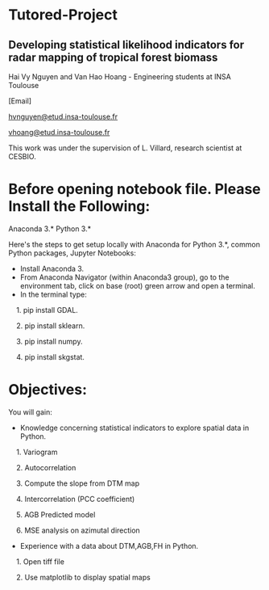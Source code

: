 # Tutored-Project

## Developing statistical likelihood indicators for radar mapping of tropical forest biomass

Hai Vy Nguyen and Van Hao Hoang - Engineering students at INSA Toulouse

[Email]

hvnguyen@etud.insa-toulouse.fr

vhoang@etud.insa-toulouse.fr

This work was under the supervision of L. Villard, research scientist at CESBIO.


# Before opening notebook file. Please Install the Following:

Anaconda 3.*
Python 3.*

Here's the steps to get setup locally with Anaconda for Python 3.*, common Python packages, Jupyter Notebooks:
* Install Anaconda 3.
* From Anaconda Navigator (within Anaconda3 group), go to the environment tab, click on base (root) green arrow and open a terminal.
* In the terminal type: 
<p>&nbsp; &nbsp;      1. pip install GDAL.</p>
<p>&nbsp; &nbsp;      2. pip install sklearn.</p>
<p>&nbsp; &nbsp;      3. pip install numpy.</p>
<p>&nbsp; &nbsp;      4. pip install skgstat.</p>

# Objectives:
You will gain:

* Knowledge concerning statistical indicators to explore spatial data in Python.
<p>&nbsp; &nbsp;      1. Variogram</p>
<p>&nbsp; &nbsp;      2. Autocorrelation</p>
<p>&nbsp; &nbsp;      3. Compute the slope from DTM map</p>
<p>&nbsp; &nbsp;      4. Intercorrelation (PCC coefficient)</p>
<p>&nbsp; &nbsp;      5. AGB Predicted model </p>
<p>&nbsp; &nbsp;      6. MSE analysis on azimutal direction</p>


* Experience with a data about DTM,AGB,FH in Python.
<p>&nbsp; &nbsp;      1. Open tiff file</p>
<p>&nbsp; &nbsp;      2. Use matplotlib to display spatial maps</p>


